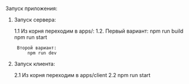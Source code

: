 Запуск приложения:

1. Запуск сервера:

    1.1 Из корня переходим в apps/:
    1.2. 
        Первый вариант:
            npm run build
            npm run start

        Второй вариант:
            npm run dev

2. Запуск клиента:

    2.1 Из корня переходим в apps/client
    2.2 npm run start

